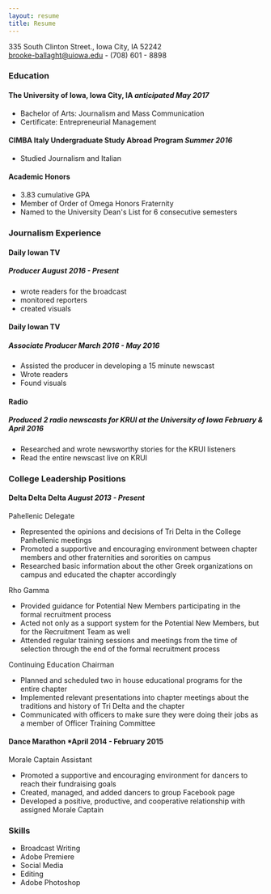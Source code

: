 ```yaml
---
layout: resume
title: Resume
---
```

335 South Clinton Street., Iowa City, IA 52242  
[brooke-ballaght@uiowa.edu](mailto:brooke-ballagh@uiowa.edu) - (708) 601 - 8898

### Education
#### The University of Iowa, Iowa City, IA *anticipated May 2017*
* Bachelor of Arts: Journalism and Mass Communication 
* Certificate: Entrepreneurial Management 

#### CIMBA Italy Undergraduate Study Abroad Program *Summer 2016*
* Studied Journalism and Italian

#### Academic Honors
* 3.83 cumulative GPA
* Member of Order of Omega Honors Fraternity
* Named to the University Dean's List for 6 consecutive semesters

### Journalism Experience

#### Daily Iowan TV
##### Producer *August 2016 - Present*

* wrote readers for the broadcast
* monitored reporters
* created visuals

#### Daily Iowan TV
##### Associate Producer *March 2016 - May 2016*
* Assisted the producer in developing a 15 minute newscast
* Wrote readers
* Found visuals

#### Radio
##### Produced 2 radio newscasts for KRUI at the University of Iowa *February & April 2016*
* Researched and wrote newsworthy stories for the KRUI listeners
* Read the entire newscast live on KRUI

### College Leadership Positions
#### Delta Delta Delta *August 2013 - Present*
Pahellenic Delegate

* Represented the opinions and decisions of Tri Delta in the College Panhellenic meetings
* Promoted a supportive and encouraging environment between chapter members and other fraternities and sororities on campus	
* Researched basic information about the other Greek organizations on campus and educated the chapter accordingly

Rho Gamma
* Provided guidance for Potential New Members participating in the formal recruitment process
* Acted not only as a support system for the Potential New Members, but for the Recruitment Team as well
* Attended regular training sessions and meetings from the time of selection through the end of the formal recruitment process

Continuing Education Chairman
* Planned and scheduled two in house educational programs for the entire chapter
* Implemented relevant presentations into chapter meetings about the traditions and history of Tri Delta and the chapter
* Communicated with officers to make sure they were doing their jobs as a member of Officer Training Committee

#### Dance Marathon *April 2014 - February 2015
Morale Captain Assistant
* Promoted a supportive and encouraging environment for dancers to reach their fundraising goals
* Created, managed, and added dancers to group Facebook page 
* Developed a positive, productive, and cooperative relationship with assigned Morale Captain

### Skills
* Broadcast Writing
* Adobe Premiere
* Social Media
* Editing
* Adobe Photoshop

